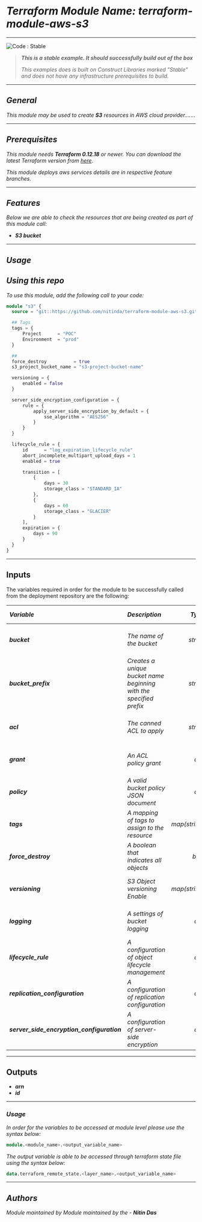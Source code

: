 # _Terraform Module Name: terraform-module-aws-s3_

<!--BEGIN STABILITY BANNER-->
---

![_Code : Stable_](https://img.shields.io/badge/Code-Stable-brightgreen?style=for-the-badge&logo=github)

> **_This is a stable example. It should successfully build out of the box_**
>
> _This examples does is built on Construct Libraries marked "Stable" and does not have any infrastructure prerequisites to build._

---
<!--END STABILITY BANNER-->

## _General_

_This module may be used to create_ **_S3_** _resources in AWS cloud provider......._

---


## _Prerequisites_

_This module needs_ **_Terraform 0.12.18_** _or newer._
_You can download the latest Terraform version from_ [_here_](https://www.terraform.io/downloads.html).

_This module deploys aws services details are in respective feature branches._

---

## _Features_

_Below we are able to check the resources that are being created as part of this module call:_

- **_S3 bucket_**


---

## _Usage_

## _Using this repo_

_To use this module, add the following call to your code:_

```tf
module "s3" {
  source = "git::https://github.com/nitinda/terraform-module-aws-s3.git?ref=terraform-12/master"

  ## Tags
  tags = {
      Project      = "POC"
      Environment  = "prod"
  }

  ##
  force_destroy          = true
  s3_project_bucket_name = "s3-project-bucket-name"

  versioning = {
      enabled = false
  }

  server_side_encryption_configuration = {
      rule = {
          apply_server_side_encryption_by_default = {
              sse_algorithm = "AES256"
          }
      }
  }

  lifecycle_rule = {
      id      = "log_expiration_lifecycle_rule"
      abort_incomplete_multipart_upload_days = 1
      enabled = true

      transition = [
          {
              days = 30
              storage_class = "STANDARD_IA"
          },
          {
              days = 60
              storage_class = "GLACIER"
          }
      ],
      expiration = {
          days = 90
      }
  }
}
```
---

## Inputs

The variables required in order for the module to be successfully called from the deployment repository are the following:


|**_Variable_** | **_Description_** | **_Type_** | **_Argument Status_** |
|:----|:----|-----:|:---:|
| **_bucket_** | _The name of the bucket_ | _string_ | **_Optional <br/> - (Default - null)_** |
| **_bucket\_prefix_** | _Creates a unique bucket name beginning with the specified prefix_ | _string_ | **_Optional <br/> - (Default - null)_** |
| **_acl_** | _The canned ACL to apply_ | _string_ | **_Optional <br/> - (Default - null)_** |
| **_grant_** | _An ACL policy grant_ | _any_ | **_Optional <br/> - (Default - [])_** |
| **_policy_** | _A valid bucket policy JSON document_ | _any_ | **_Optional <br/> - (Default - null)_** |
| **_tags_** | _A mapping of tags to assign to the resource_ | _map(string)_ | **_Required_** |
| **_force\_destroy_** | _A boolean that indicates all objects_ | _bool_ | **_Optional <br/> - (Default - false)_** |
| **_versioning_** | _S3 Object versioning Enable_ | _map(string)_ | **_Optional <br/> - (Default - {})_** |
| **_logging_** | _A settings of bucket logging_ | _any_ | **_Optional <br/> - (Default - {})_** |
| **_lifecycle\_rule_** | _A configuration of object lifecycle management_ | _any_ | **_Optional <br/> - (Default - {})_** |
| **_replication\_configuration_** | _A configuration of replication configuration_ | _any_ | **_Optional <br/> - (Default - {})_** |
| **_server\_side\_encryption\_configuration_** | _A configuration of server-side encryption_ | _any_ | **_Optional <br/> - (Default - {})_** |


---


## Outputs

- **_arn_**
- **_id_**


---


### _Usage_

_In order for the variables to be accessed at module level please use the syntax below:_

```tf
module.<module_name>.<output_variable_name>
```


_The output variable is able to be accessed through terraform state file using the syntax below:_

```tf
data.terraform_remote_state.<layer_name>.<output_variable_name>
```

---


## _Authors_

_Module maintained by Module maintained by the -_ **_Nitin Das_**
